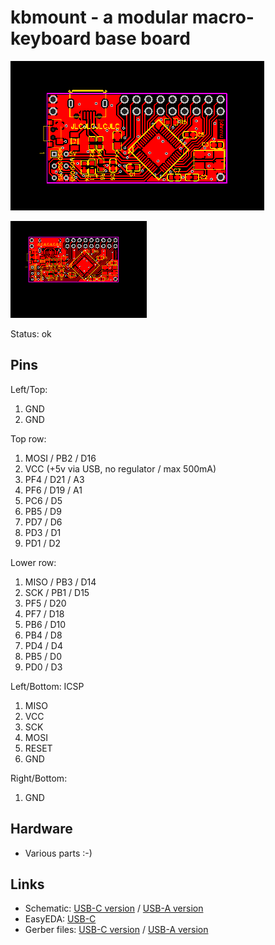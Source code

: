 # kbmount - a modular macro-keyboard base board

![](kbmount-A/board.png)

![](kbmount-C/board.png)

Status: ok

## Pins

Left/Top: 

1. GND
2. GND

Top row:

1. MOSI / PB2 / D16
2. VCC (+5v via USB, no regulator / max 500mA)
3. PF4 / D21 / A3
4. PF6 / D19 / A1
5. PC6 / D5
6. PB5 / D9
7. PD7 / D6
8. PD3 / D1
9. PD1 / D2

Lower row:

1. MISO / PB3 / D14
2. SCK / PB1 / D15
3. PF5 / D20
4. PF7 / D18
5. PB6 / D10
6. PB4 / D8
7. PD4 / D4
8. PB5 / D0
9. PD0 / D3

Left/Bottom: ICSP

1. MISO
2. VCC
3. SCK
4. MOSI
5. RESET
6. GND

Right/Bottom:

1. GND

## Hardware

* Various parts :-)

## Links

* Schematic: [USB-C version](kbmount-C/schematic.pdf) 
  / [USB-A version](kbmount-A/schematic.pdf)
* EasyEDA: [USB-C](https://easyeda.com/editor#id=f628803081e241f58fbca507a0f69ea2)
* Gerber files: [USB-C version](kbmount-C/gerber.zip) 
  / [USB-A version](kbmount-A/gerber.zip)
